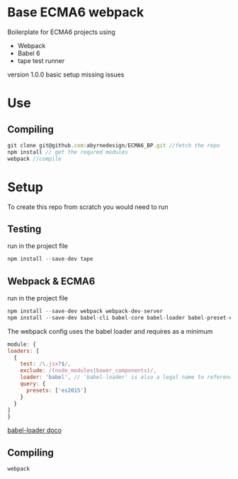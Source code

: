 # Base ECMA6 webpack
Boilerplate for ECMA6 projects using
* Webpack
* Babel 6
* tape test runner

version 1.0.0 basic setup missing issues

# Use
## Compiling 
```javascript
git clone git@github.com:abyrnedesign/ECMA6_BP.git //fetch the repo
npm install // get the requred modules
webpack //compile
```


# Setup
To create this repo from scratch you would need to run
## Testing
run in the project file
```javascript
npm install --save-dev tape
```

## Webpack & ECMA6
run in the project file
```javascript
npm install --save-dev webpack webpack-dev-server
npm install --save-dev babel-cli babel-core babel-loader babel-preset-es2015
```

The webpack config uses the babel loader and requires as a minimum
```javascript
module: {
loaders: [
  {
    test: /\.jsx?$/,
    exclude: /(node_modules|bower_components)/,
    loader: 'babel', // 'babel-loader' is also a legal name to reference
    query: {
      presets: ['es2015']
    }
  }
]
}
```
[babel-loader doco](https://www.npmjs.com/package/babel-loader)


## Compiling 
```javascript
webpack
```


